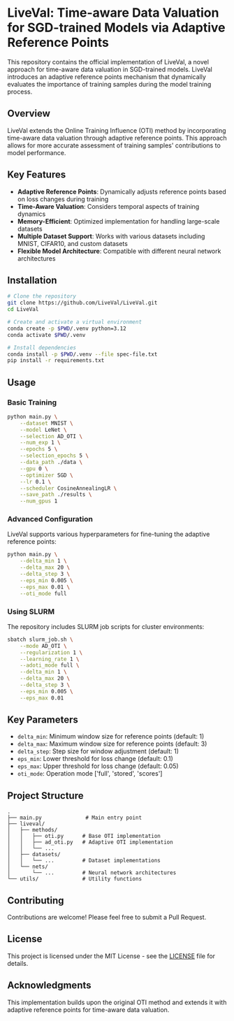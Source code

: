 # LiveVal: Time-aware Data Valuation for SGD-trained Models via Adaptive Reference Points

This repository contains the official implementation of LiveVal, a novel approach for time-aware data valuation in SGD-trained models. LiveVal introduces an adaptive reference points mechanism that dynamically evaluates the importance of training samples during the model training process.

## Overview

LiveVal extends the Online Training Influence (OTI) method by incorporating time-aware data valuation through adaptive reference points. This approach allows for more accurate assessment of training samples' contributions to model performance.

## Key Features

- **Adaptive Reference Points**: Dynamically adjusts reference points based on loss changes during training
- **Time-Aware Valuation**: Considers temporal aspects of training dynamics
- **Memory-Efficient**: Optimized implementation for handling large-scale datasets
- **Multiple Dataset Support**: Works with various datasets including MNIST, CIFAR10, and custom datasets
- **Flexible Model Architecture**: Compatible with different neural network architectures

## Installation

```bash
# Clone the repository
git clone https://github.com/LiveVal/LiveVal.git
cd LiveVal

# Create and activate a virtual environment
conda create -p $PWD/.venv python=3.12
conda activate $PWD/.venv

# Install dependencies
conda install -p $PWD/.venv --file spec-file.txt
pip install -r requirements.txt
```

## Usage

### Basic Training

```bash
python main.py \
    --dataset MNIST \
    --model LeNet \
    --selection AD_OTI \
    --num_exp 1 \
    --epochs 5 \
    --selection_epochs 5 \
    --data_path ./data \
    --gpu 0 \
    --optimizer SGD \
    --lr 0.1 \
    --scheduler CosineAnnealingLR \
    --save_path ./results \
    --num_gpus 1
```

### Advanced Configuration

LiveVal supports various hyperparameters for fine-tuning the adaptive reference points:

```bash
python main.py \
    --delta_min 1 \
    --delta_max 20 \
    --delta_step 3 \
    --eps_min 0.005 \
    --eps_max 0.01 \
    --oti_mode full
```

### Using SLURM

The repository includes SLURM job scripts for cluster environments:

```bash
sbatch slurm_job.sh \
    --mode AD_OTI \
    --regularization 1 \
    --learning_rate 1 \
    --adoti_mode full \
    --delta_min 1 \
    --delta_max 20 \
    --delta_step 3 \
    --eps_min 0.005 \
    --eps_max 0.01
```

## Key Parameters

- `delta_min`: Minimum window size for reference points (default: 1)
- `delta_max`: Maximum window size for reference points (default: 3)
- `delta_step`: Step size for window adjustment (default: 1)
- `eps_min`: Lower threshold for loss change (default: 0.1)
- `eps_max`: Upper threshold for loss change (default: 0.05)
- `oti_mode`: Operation mode ['full', 'stored', 'scores']

## Project Structure

```
.
├── main.py              # Main entry point
├── liveval/
│   ├── methods/
│   │   ├── oti.py      # Base OTI implementation
│   │   ├── ad_oti.py   # Adaptive OTI implementation
│   │   └── ...
│   ├── datasets/
│   │   └── ...         # Dataset implementations
│   └── nets/
│       └── ...         # Neural network architectures
└── utils/              # Utility functions
```

## Contributing

Contributions are welcome! Please feel free to submit a Pull Request.

## License

This project is licensed under the MIT License - see the [LICENSE](LICENSE) file for details.

## Acknowledgments

This implementation builds upon the original OTI method and extends it with adaptive reference points for time-aware data valuation.
